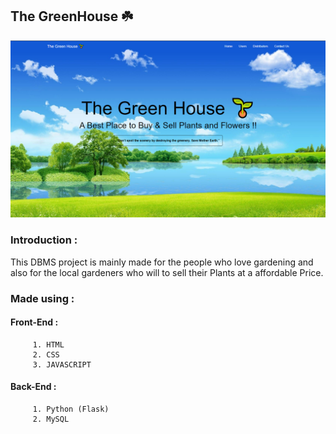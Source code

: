 ## The GreenHouse ☘️

<img src="ScreenShots/Screenshot (62).png">

### Introduction :  
This DBMS project is mainly made for the people who love gardening and also for the local gardeners who will to sell their Plants at a affordable Price.

### Made using : 
  #### Front-End :
         1. HTML
         2. CSS
         3. JAVASCRIPT

  #### Back-End :
         1. Python (Flask)
         2. MySQL 
         
